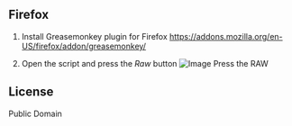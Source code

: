 Firefox
------------
1. Install Greasemonkey plugin for Firefox
https://addons.mozilla.org/en-US/firefox/addon/greasemonkey/

2. Open the script and press the *Raw* button
![Image Press the RAW](http://i.imgur.com/DayPrJv.png)

License
------------
Public Domain
